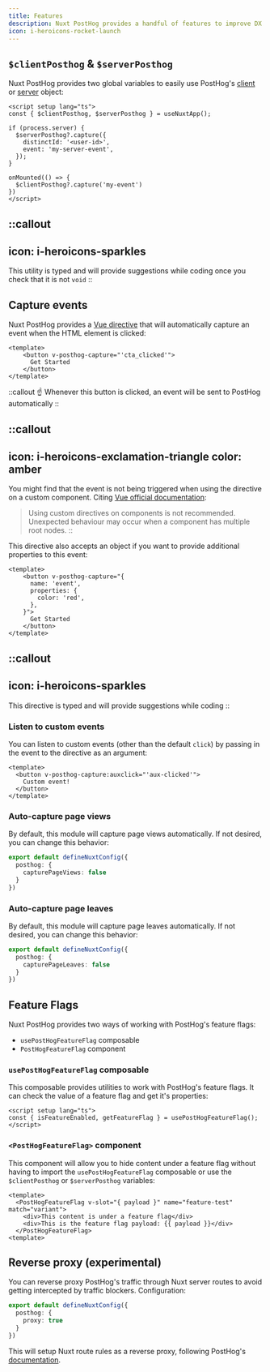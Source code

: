 ```yaml
---
title: Features
description: Nuxt PostHog provides a handful of features to improve DX
icon: i-heroicons-rocket-launch
---
```


## `$clientPosthog` & `$serverPosthog`

Nuxt PostHog provides two global variables to easily use PostHog's [client](https://posthog.com/docs/libraries/js) or [server](https://posthog.com/docs/libraries/node) object:

```vue [app.vue]
<script setup lang="ts">
const { $clientPosthog, $serverPosthog } = useNuxtApp();

if (process.server) {
  $serverPosthog?.capture({ 
    distinctId: '<user-id>',
    event: 'my-server-event',
  });
}

onMounted(() => {
  $clientPosthog?.capture('my-event')
})
</script>
```

::callout
---

icon: i-heroicons-sparkles
---

This utility is typed and will provide suggestions while coding once you check that it is not `void`
::

## Capture events

Nuxt PostHog provides a [Vue directive](https://vuejs.org/guide/reusability/custom-directives) that will automatically capture an event when the HTML element is clicked:

```vue [app.vue]
<template>
    <button v-posthog-capture="'cta_clicked'">
      Get Started
    </button>
</template>
```

::callout
☝️ Whenever this button is clicked, an event will be sent to PostHog automatically
::

::callout
---
icon: i-heroicons-exclamation-triangle
color: amber
---

You might find that the event is not being triggered when using the directive on a custom component. Citing [Vue official documentation](https://vuejs.org/guide/reusability/custom-directives#usage-on-components):

> Using custom directives on components is not recommended. Unexpected behaviour may occur when a component has multiple root nodes.
::

This directive also accepts an object if you want to provide additional properties to this event:

```vue [app.vue]
<template>
    <button v-posthog-capture="{
      name: 'event',
      properties: {
        color: 'red',
      },
    }">
      Get Started
    </button>
</template>
```

::callout
---
icon: i-heroicons-sparkles
---

This directive is typed and will provide suggestions while coding
::

### Listen to custom events

You can listen to custom events (other than the default `click`) by passing in the event to the directive as an argument:

```vue [app.vue]
<template>
  <button v-posthog-capture:auxclick="'aux-clicked'">
    Custom event!
  </button>
</template>
```

### Auto-capture page views

By default, this module will capture page views automatically. If not desired, you can change this behavior:

```typescript [nuxt.config.ts]
export default defineNuxtConfig({
  posthog: {
    capturePageViews: false
  }
})
```

### Auto-capture page leaves

By default, this module will capture page leaves automatically. If not desired, you can change this behavior:

```typescript [nuxt.config.ts]
export default defineNuxtConfig({
  posthog: {
    capturePageLeaves: false
  }
})
```

## Feature Flags

Nuxt PostHog provides two ways of working with PostHog's feature flags:

- `usePostHogFeatureFlag` composable
- `PostHogFeatureFlag` component

### `usePostHogFeatureFlag` composable

This composable provides utilities to work with PostHog's feature flags. It can check the value of a feature flag and get it's properties:

```vue [app.vue]
<script setup lang="ts">
const { isFeatureEnabled, getFeatureFlag } = usePostHogFeatureFlag();
</script>
```

### `<PostHogFeatureFlag>` component

This component will allow you to hide content under a feature flag without having to import the `usePostHogFeatureFlag` composable or use the `$clientPosthog` or `$serverPosthog` variables:

```vue [app.vue]
<template>
  <PostHogFeatureFlag v-slot="{ payload }" name="feature-test" match="variant">
    <div>This content is under a feature flag</div>
    <div>This is the feature flag payload: {{ payload }}</div>
  </PostHogFeatureFlag>
<template>
```

## Reverse proxy (experimental)

You can reverse proxy PostHog's traffic through Nuxt server routes to avoid getting intercepted by traffic blockers. Configuration:

```typescript [nuxt.config.ts]
export default defineNuxtConfig({
  posthog: {
    proxy: true
  }
})
```

This will setup Nuxt route rules as a reverse proxy, following PostHog's [documentation](https://posthog.com/docs/advanced/proxy/nuxt).
